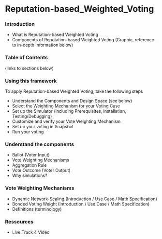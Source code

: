 

# Reputation-based_Weighted_Voting

### Introduction
* What is Reputation-based Weighted Voting
* Components of Reputation-based Weighted Voting (Graphic, reference to in-depth information below)

### Table of Contents
(links to sections below)


### Using this framework
To apply Reputation-based Weighted Voting, take the following steps
* Understand the Components and Design Space (see below)
* Select the Weighting Mechanism for your Voting Case
* Set up the Simulator (including Prerequisites, Installation, Testing/Debugging)
* Customize and verify your Vote Weighting Mechanism
* Set up your voting in Snapshot
* Run your voting

### Understand the components
* Ballot (Voter Input)
* Vote Weighting Mechanisms
* Aggregation Rule
* Vote Outcome (Voter Output)
* Why simulations?

### Vote Weighting Mechanisms
* Dynamic Network-Scaling (Introduction / Use Case / Math Specification)
* Bonded Voting Weight (Introduction / Use Case / Math Specification)
* Definitions (terminology)

### Ressources
* Live Track 4 Video
  
